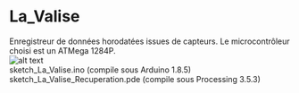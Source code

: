 # La_Valise
Enregistreur de données horodatées issues de capteurs. Le microcontrôleur choisi est un ATMega 1284P.<br>
![alt text](http://entropie.org/3615/wp-content/uploads/2019/05/DSC_8830-2000x1328.jpg)
<br>
sketch_La_Valise.ino (compile sous Arduino 1.8.5)<br>
sketch_La_Valise_Recuperation.pde (compile sous Processing 3.5.3)
